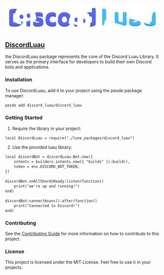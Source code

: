 <div align="center">
	<p>
		<a href=""><img src="https://raw.githubusercontent.com/DiscordLuau/.github/master/resource/DiscordLuau-Banner.png" width="512" alt="discord-luau"/></a>
	</p>
</div>

## [DiscordLuau](https://pesde.dev/packages/discord_luau/discord_luau)

the DiscordLuau package represents the core of the Discord Luau Library. It serves as the primary interface for developers to build their own Discord bots and applications.

### Installation

To use DiscordLuau, add it to your project using the pesde package manager:

```bash
pesde add discord_luau/discord_luau
```

### Getting Started

1. Require the library in your project:
```luau
local DiscordLuau = require("./lune_packages/discord_luau")
```

2. Use the provided luau library:
```luau
local discordBot = discordLuau.Bot.new({
	intents = builders.intents.new({ "Guilds" }):build(),
	token = env.DISCORD_BOT_TOKEN,
})

discordBot.onAllShardsReady:listen(function()
	print("we're up and running!")
end)

discordBot:connectAsync():after(function()
	print("Connected to Discord!")
end)

```

### Contributing

See the [Contributing Guide](CONTRIBUTING) for more information on how to contribute to this project.

### License
This project is licensed under the MIT License. Feel free to use it in your projects.